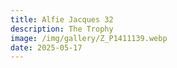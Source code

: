 ```yaml
---
title: Alfie Jacques 32
description: The Trophy
image: /img/gallery/Z_P1411139.webp
date: 2025-05-17
---
```


